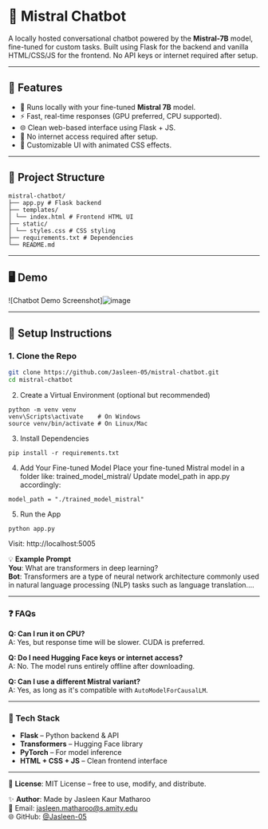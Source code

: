 # 🤖 Mistral Chatbot

A locally hosted conversational chatbot powered by the **Mistral-7B** model, fine-tuned for custom tasks. Built using Flask for the backend and vanilla HTML/CSS/JS for the frontend. No API keys or internet required after setup.

---

## 🔧 Features

- 🧠 Runs locally with your fine-tuned **Mistral 7B** model.
- ⚡ Fast, real-time responses (GPU preferred, CPU supported).
- 🌐 Clean web-based interface using Flask + JS.
- 🔐 No internet access required after setup.
- 🎨 Customizable UI with animated CSS effects.

---

## 📁 Project Structure

```
mistral-chatbot/
├── app.py # Flask backend
├── templates/
│ └── index.html # Frontend HTML UI
├── static/
│ └── styles.css # CSS styling
├── requirements.txt # Dependencies
└── README.md
```

---

## 🖥️ Demo

![Chatbot Demo Screenshot]![image](https://github.com/user-attachments/assets/61f0fb53-b7af-40d1-8183-069b890653e6)

---

## 🚀 Setup Instructions

### 1. Clone the Repo

```bash
git clone https://github.com/Jasleen-05/mistral-chatbot.git
cd mistral-chatbot
```
2. Create a Virtual Environment (optional but recommended)
```
python -m venv venv
venv\Scripts\activate    # On Windows
source venv/bin/activate # On Linux/Mac
```
3. Install Dependencies
```
pip install -r requirements.txt
```
4. Add Your Fine-tuned Model
Place your fine-tuned Mistral model in a folder like:
trained_model_mistral/
Update model_path in app.py accordingly:
```
model_path = "./trained_model_mistral"
```
5. Run the App
```
python app.py
```
Visit: http://localhost:5005

💡 **Example Prompt**  
**You**: What are transformers in deep learning?  
**Bot**: Transformers are a type of neural network architecture commonly used in natural language processing (NLP) tasks such as language translation....

---

### ❓ FAQs

**Q: Can I run it on CPU?**  
A: Yes, but response time will be slower. CUDA is preferred.

**Q: Do I need Hugging Face keys or internet access?**  
A: No. The model runs entirely offline after downloading.

**Q: Can I use a different Mistral variant?**  
A: Yes, as long as it's compatible with `AutoModelForCausalLM`.

---

### 🧠 Tech Stack
- **Flask** – Python backend & API  
- **Transformers** – Hugging Face library  
- **PyTorch** – For model inference  
- **HTML + CSS + JS** – Clean frontend interface  

---

📄 **License**: MIT License – free to use, modify, and distribute.

✨ **Author**: Made by Jasleen Kaur Matharoo  
📧 Email: [jasleen.matharoo@s.amity.edu](mailto:jasleen.matharoo@s.amity.edu)  
🌐 GitHub: [@Jasleen-05](https://github.com/Jasleen-05)

